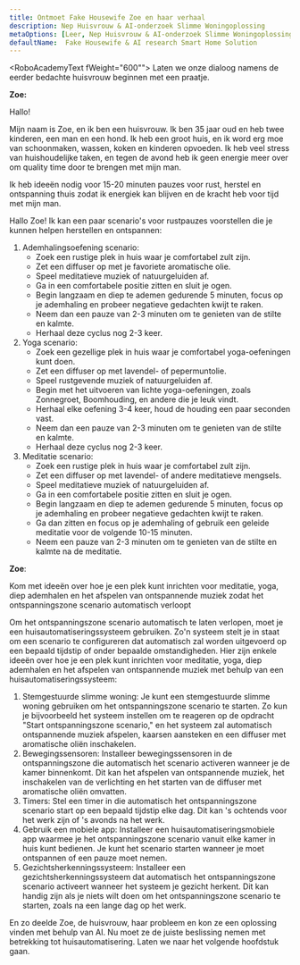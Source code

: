 ```yaml
---
title: Ontmoet Fake Housewife Zoe en haar verhaal
description: Nep Huisvrouw & AI-onderzoek Slimme Woningoplossing
metaOptions: [Leer, Nep Huisvrouw & AI-onderzoek Slimme Woningoplossing]
defaultName:  Fake Housewife & AI research Smart Home Solution
---
```


<LessonImages imageClasses="mb"  src='fake-housewife-and-ai-research-smart-home-solution/lesson-2-banner.png' alt="fake housewife ai" />

<RoboAcademyText fWeight="600"">
Laten we onze dialoog namens de eerder bedachte huisvrouw beginnen met een praatje.
</RoboAcademyText>

<RoboAcademyDialog >

**Zoe:**

Hallo!

Mijn naam is Zoe, en ik ben een huisvrouw. Ik ben 35 jaar oud en heb twee kinderen, een man en een hond. Ik heb een groot huis, en ik word erg moe van schoonmaken, wassen, koken en kinderen opvoeden. Ik heb veel stress van huishoudelijke taken, en tegen de avond heb ik geen energie meer over om quality time door te brengen met mijn man.

Ik heb ideeën nodig voor 15-20 minuten pauzes voor rust, herstel en ontspanning thuis zodat ik energiek kan blijven en de kracht heb voor tijd met mijn man.


</RoboAcademyDialog>



<RoboAcademyDialog>

<ChatGPT/>

Hallo Zoe! Ik kan een paar scenario's voor rustpauzes voorstellen die je kunnen helpen herstellen en ontspannen:

1. Ademhalingsoefening scenario:
    - Zoek een rustige plek in huis waar je comfortabel zult zijn.
    - Zet een diffuser op met je favoriete aromatische olie.
    - Speel meditatieve muziek of natuurgeluiden af.
    - Ga in een comfortabele positie zitten en sluit je ogen.
    - Begin langzaam en diep te ademen gedurende 5 minuten, focus op je ademhaling en probeer negatieve gedachten kwijt te raken.
    - Neem dan een pauze van 2-3 minuten om te genieten van de stilte en kalmte.
    - Herhaal deze cyclus nog 2-3 keer.
2. Yoga scenario:
    - Zoek een gezellige plek in huis waar je comfortabel yoga-oefeningen kunt doen.
    - Zet een diffuser op met lavendel- of pepermuntolie.
    - Speel rustgevende muziek of natuurgeluiden af.
    - Begin met het uitvoeren van lichte yoga-oefeningen, zoals Zonnegroet, Boomhouding, en andere die je leuk vindt.
    - Herhaal elke oefening 3-4 keer, houd de houding een paar seconden vast.
    - Neem dan een pauze van 2-3 minuten om te genieten van de stilte en kalmte.
    - Herhaal deze cyclus nog 2-3 keer.
3. Meditatie scenario:
    - Zoek een rustige plek in huis waar je comfortabel zult zijn.
    - Zet een diffuser op met lavendel- of andere meditatieve mengsels.
    - Speel meditatieve muziek of natuurgeluiden af.
    - Ga in een comfortabele positie zitten en sluit je ogen.
    - Begin langzaam en diep te ademen gedurende 5 minuten, focus op je ademhaling en probeer negatieve gedachten kwijt te raken.
    - Ga dan zitten en focus op je ademhaling of gebruik een geleide meditatie voor de volgende 10-15 minuten.
    - Neem een pauze van 2-3 minuten om te genieten van de stilte en kalmte na de meditatie.

</RoboAcademyDialog>

<RoboAcademyDialog>

**Zoe**:

Kom met ideeën over hoe je een plek kunt inrichten voor meditatie, yoga, diep ademhalen en het afspelen van ontspannende muziek zodat het ontspanningszone scenario automatisch verloopt

</RoboAcademyDialog>

<RoboAcademyDialog>

<ChatGPT/>

Om het ontspanningszone scenario automatisch te laten verlopen, moet je een huisautomatiseringssysteem gebruiken. Zo'n systeem stelt je in staat om een scenario te configureren dat automatisch zal worden uitgevoerd op een bepaald tijdstip of onder bepaalde omstandigheden. Hier zijn enkele ideeën over hoe je een plek kunt inrichten voor meditatie, yoga, diep ademhalen en het afspelen van ontspannende muziek met behulp van een huisautomatiseringssysteem:

1. Stemgestuurde slimme woning: Je kunt een stemgestuurde slimme woning gebruiken om het ontspanningszone scenario te starten. Zo kun je bijvoorbeeld het systeem instellen om te reageren op de opdracht "Start ontspanningszone scenario," en het systeem zal automatisch ontspannende muziek afspelen, kaarsen aansteken en een diffuser met aromatische oliën inschakelen.
2. Bewegingssensoren: Installeer bewegingssensoren in de ontspanningszone die automatisch het scenario activeren wanneer je de kamer binnenkomt. Dit kan het afspelen van ontspannende muziek, het inschakelen van de verlichting en het starten van de diffuser met aromatische oliën omvatten.
3. Timers: Stel een timer in die automatisch het ontspanningszone scenario start op een bepaald tijdstip elke dag. Dit kan 's ochtends voor het werk zijn of 's avonds na het werk.
4. Gebruik een mobiele app: Installeer een huisautomatiseringsmobiele app waarmee je het ontspanningszone scenario vanuit elke kamer in huis kunt bedienen. Je kunt het scenario starten wanneer je moet ontspannen of een pauze moet nemen.
5. Gezichtsherkenningssysteem: Installeer een gezichtsherkenningssysteem dat automatisch het ontspanningszone scenario activeert wanneer het systeem je gezicht herkent. Dit kan handig zijn als je niets wilt doen om het ontspanningszone scenario te starten, zoals na een lange dag op het werk.

</RoboAcademyDialog>

<RoboAcademyText>

En zo deelde Zoe, de huisvrouw, haar probleem en kon ze een oplossing vinden met behulp van AI. Nu moet ze de juiste beslissing nemen met betrekking tot huisautomatisering. Laten we naar het volgende hoofdstuk gaan.

</RoboAcademyText>